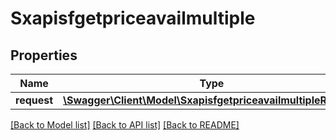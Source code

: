 # Sxapisfgetpriceavailmultiple

## Properties
Name | Type | Description | Notes
------------ | ------------- | ------------- | -------------
**request** | [**\Swagger\Client\Model\SxapisfgetpriceavailmultipleRequest**](SxapisfgetpriceavailmultipleRequest.md) |  | [optional] 

[[Back to Model list]](../README.md#documentation-for-models) [[Back to API list]](../README.md#documentation-for-api-endpoints) [[Back to README]](../README.md)


